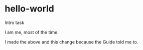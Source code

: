 # hello-world
Intro task

I am me, most of the time.

I made the above and this change because the Guide told me to.
